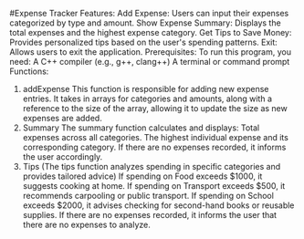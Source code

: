 #Expense Tracker
Features:
Add Expense: Users can input their expenses categorized by type and amount.
Show Expense Summary: Displays the total expenses and the highest expense category.
Get Tips to Save Money: Provides personalized tips based on the user's spending patterns.
Exit: Allows users to exit the application.
Prerequisites:
To run this program, you need:
A C++ compiler (e.g., g++, clang++)
A terminal or command prompt
Functions:
1. addExpense
This function is responsible for adding new expense entries. It takes in arrays for categories and amounts, along with a reference to the size of the array, allowing it to update the size as new expenses are added.
2. Summary
The summary function calculates and displays:
Total expenses across all categories.
The highest individual expense and its corresponding category.
If there are no expenses recorded, it informs the user accordingly.
3. Tips
(The tips function analyzes spending in specific categories and provides tailored advice)
If spending on Food exceeds $1000, it suggests cooking at home.
If spending on Transport exceeds $500, it recommends carpooling or public transport.
If spending on School exceeds $2000, it advises checking for second-hand books or reusable supplies.
If there are no expenses recorded, it informs the user that there are no expenses to analyze.
